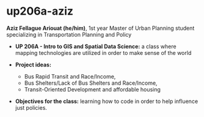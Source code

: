 # up206a-aziz
**Aziz Fellague Ariouat (he/him)**, 1st year Master of Urban Planning student specializing in Transportation Planning and Policy 

* **UP 206A - Intro to GIS and Spatial Data Science:** a class where mapping technologies are utilized in order to make sense of the world

* **Project ideas:** 
  * Bus Rapid Transit and Race/Income, 
  * Bus Shelters/Lack of Bus Shelters and Race/Income, 
  * Transit-Oriented Development and affordable housing

* **Objectives for the class:** learning how to code in order to help influence just policies.
